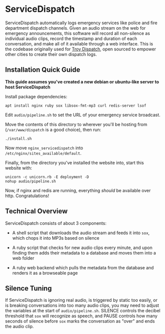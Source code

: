 # ServiceDispatch

ServiceDispatch automatically logs emergency services like police and fire department dispatch channels. Given an audio stream on the web for emergency announcements, this software will record all non-silence as individual audio clips, record the timestamp and duration of each conversation, and make all of it available through a web interface. This is the codebase originally used for [Troy Dispatch](https://troydispatch.com/), open sourced to empower other cities to create their own dispatch logs.

## Installation Quick Guide

**This guide assumes you've created a new debian or ubuntu-like server to host ServiceDispatch**

Install package dependencies:

```
apt install nginx ruby sox libsox-fmt-mp3 curl redis-server lsof
```

Edit `audio/pipeline.sh` to set the URL of your emergency service broadcast.

Move the contents of this directory to wherever you'll be hosting from (`/var/www/dispatch` is a good choice), then run:

```
./install.sh
```

Now move `nginx_servicedispatch` into `/etc/nginx/sites_available/default`.

Finally, from the directory you've installed the website into, start this website with:

```
unicorn -c unicorn.rb -E deployment -D
nohup audio/pipeline.sh
```

Now, if nginx and redis are running, everything _should_ be available over http. Congratulations!

## Technical Overview

ServiceDispatch consists of about 3 components:

* A shell script that downloads the audio stream and feeds it into `sox`, which chops it into MP3s based on silence

* A ruby script that checks for new audio clips every minute, and upon finding them adds their metadata to a database and moves them into a web folder

* A ruby web backend which pulls the metadata from the database and renders it as a browseable page

## Silence Tuning

If ServiceDispatch is ignoring real audio, is triggered by static too easily, or is breaking conversations into too many audio clips, you may need to adjust the variables at the start of `audio/pipeline.sh`. SILENCE controls the decibel threshold that `sox` will recognize as speech, and PAUSE controls how many seconds of silence before `sox` marks the conversation as "over" and ends the audio clip.
